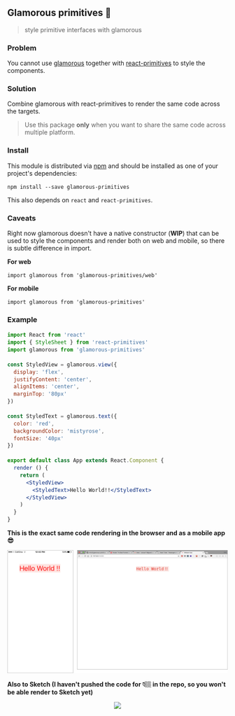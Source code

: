 ## Glamorous primitives 💄

> style primitive interfaces with glamorous

### Problem 

You cannot use [glamorous](https://github.com/paypal/glamorous) together with [react-primitives](https://github.com/lelandrichardson/react-primitives) to style the components.

### Solution

Combine glamorous with react-primitives to render the same code across the targets.

> Use this package **only** when you want to share the same code across multiple platform.

### Install

This module is distributed via [npm](npmjs.com) and should be installed as one of your project's dependencies:

```
npm install --save glamorous-primitives
```

This also depends on `react` and `react-primitives`.

### Caveats 

Right now glamorous doesn't have a native constructor (**WIP**) that can be used to style the components and render both on web and mobile, so there is subtle difference in import.

**For web**

```
import glamorous from 'glamorous-primitives/web'
```

**For mobile**

```
import glamorous from 'glamorous-primitives'
```


### Example 

```jsx
import React from 'react'
import { StyleSheet } from 'react-primitives'
import glamorous from 'glamorous-primitives'

const StyledView = glamorous.view({
  display: 'flex',
  justifyContent: 'center',
  alignItems: 'center',
  marginTop: '80px'
})

const StyledText = glamorous.text({
  color: 'red',
  backgroundColor: 'mistyrose',
  fontSize: '40px'
})

export default class App extends React.Component {
  render () {
    return (
      <StyledView>
        <StyledText>Hello World!!</StyledText>
      </StyledView>
    )
  }
}

```

**This is the exact same code rendering in the browser and as a mobile app 😎**

<p align="center">
<img src="./Primitives.png" />
</p>

**Also to Sketch (I haven't pushed the code for 👇🏼 in the repo, so you won't be able render to Sketch yet)**
<p align="center">
<img src="https://i.gyazo.com/902c9d20818cd7bac37fac5efcf1d202.gif" />
</p>
